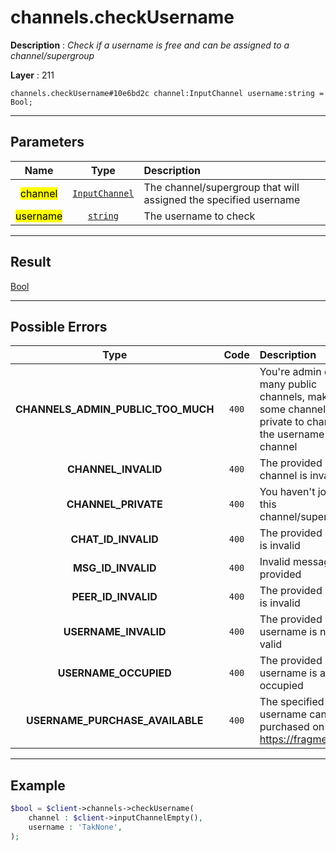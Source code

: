 # channels.checkUsername

**Description** : *Check if a username is free and can be assigned to a channel/supergroup*

**Layer** : 211

```tl
channels.checkUsername#10e6bd2c channel:InputChannel username:string = Bool;
```

---

## Parameters

| Name | Type | Description |
| :---: | :---: | :--- |
| <mark>channel</mark> | [`InputChannel`](type/InputChannel) | The channel/supergroup that will assigned the specified username |
| <mark>username</mark> | [`string`](type/string) | The username to check |

---

## Result

[Bool](type/Bool)

---

## Possible Errors

| Type | Code | Description |
| :---: | :---: | :--- |
| **CHANNELS_ADMIN_PUBLIC_TOO_MUCH** | `400` | You're admin of too many public channels, make some channels private to change the username of this channel |
| **CHANNEL_INVALID** | `400` | The provided channel is invalid |
| **CHANNEL_PRIVATE** | `400` | You haven't joined this channel/supergroup |
| **CHAT_ID_INVALID** | `400` | The provided chat id is invalid |
| **MSG_ID_INVALID** | `400` | Invalid message ID provided |
| **PEER_ID_INVALID** | `400` | The provided peer id is invalid |
| **USERNAME_INVALID** | `400` | The provided username is not valid |
| **USERNAME_OCCUPIED** | `400` | The provided username is already occupied |
| **USERNAME_PURCHASE_AVAILABLE** | `400` | The specified username can be purchased on https://fragment.com |

---

## Example

```php
$bool = $client->channels->checkUsername(
	channel : $client->inputChannelEmpty(),
	username : 'TakNone',
);
```